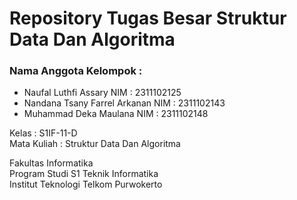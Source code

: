 # Repository Tugas Besar Struktur Data Dan Algoritma

### Nama Anggota Kelompok :
- Naufal Luthfi Assary         NIM : 2311102125
- Nandana Tsany Farrel Arkanan NIM : 2311102143
- Muhammad Deka Maulana        NIM : 2311102148

Kelas       : S1IF-11-D</br>
Mata Kuliah : Struktur Data Dan Algoritma

Fakultas Informatika</br>
Program Studi S1 Teknik Informatika</br>
Institut Teknologi Telkom Purwokerto